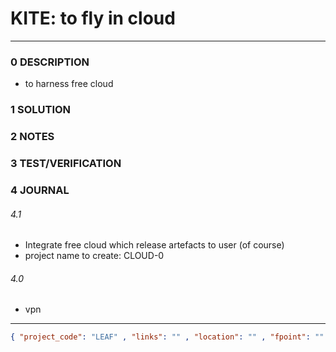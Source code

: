 # KITE: to fly in cloud
--------------------------------
### 0 DESCRIPTION
- to harness free cloud

### 1 SOLUTION


### 2 NOTES


### 3 TEST/VERIFICATION


### 4 JOURNAL

###### 4.1

- Integrate free cloud which release artefacts to user (of course)
- project name to create: CLOUD-0

###### 4.0
- vpn


--------------------------------
```json
{ "project_code": "LEAF" , "links": "" , "location": "" , "fpoint": "" }
```
